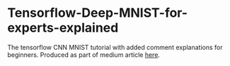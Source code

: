 # Tensorflow-Deep-MNIST-for-experts-explained
The tensorflow CNN MNIST tutorial with added comment explanations for beginners. Produced as part of medium article [here](https://medium.com/@chrisstevens1/what-are-convolutional-neural-networks-cnns-for-beginners-tensorflow-mnist-cnn-739538b9bc96).
